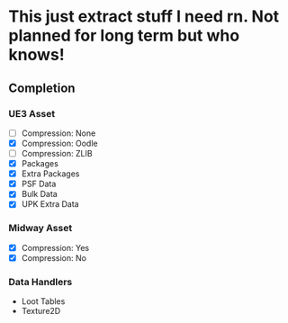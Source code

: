 # This just extract stuff I need rn. Not planned for long term but who knows!

## Completion

### UE3 Asset
- [ ] Compression: None  
- [x] Compression: Oodle  
- [ ] Compression: ZLIB  
- [x] Packages  
- [x] Extra Packages  
- [x] PSF Data  
- [x] Bulk Data  
- [x] UPK Extra Data  

### Midway Asset
- [x] Compression: Yes  
- [x] Compression: No  

### Data Handlers
- Loot Tables
- Texture2D
